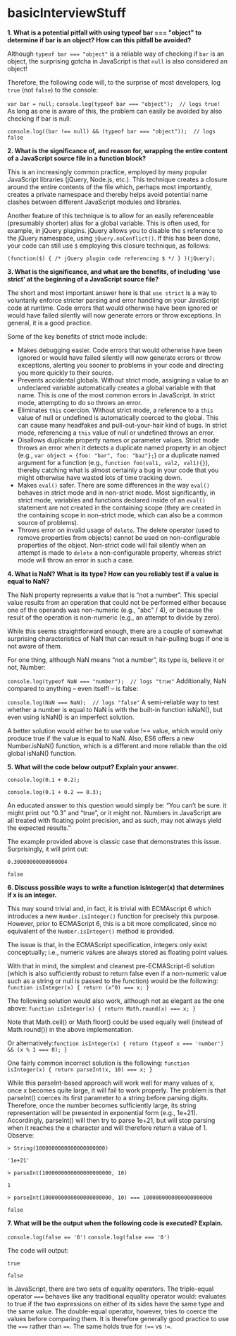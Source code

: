 # basicInterviewStuff

**1. What is a potential pitfall with using typeof bar === "object" to determine if bar is an object? How can this pitfall be avoided?**

Although `typeof bar === "object"` is a reliable way of checking if `bar` is an object, the surprising gotcha in JavaScript is that `null` is also considered an object!

Therefore, the following code will, to the surprise of most developers, log `true` (not `false`) to the console:

`var bar = null;`
`console.log(typeof bar === "object");  // logs true!`
As long as one is aware of this, the problem can easily be avoided by also checking if bar is null:

`console.log((bar !== null) && (typeof bar === "object"));  // logs false`

**2. What is the significance of, and reason for, wrapping the entire content of a JavaScript source file in a function block?**

This is an increasingly common practice, employed by many popular JavaScript libraries (jQuery, Node.js, etc.). This technique creates a closure around the entire contents of the file which, perhaps most importantly, creates a private namespace and thereby helps avoid potential name clashes between different JavaScript modules and libraries.

Another feature of this technique is to allow for an easily referenceable (presumably shorter) alias for a global variable. This is often used, for example, in jQuery plugins. jQuery allows you to disable the `$` reference to the jQuery namespace, using `jQuery.noConflict()`. If this has been done, your code can still use `$` employing this closure technique, as follows:

`(function($) { /* jQuery plugin code referencing $ */ } )(jQuery);`

**3. What is the significance, and what are the benefits, of including 'use strict' at the beginning of a JavaScript source file?**

The short and most important answer here is that `use strict` is a way to voluntarily enforce stricter parsing and error handling on your JavaScript code at runtime. Code errors that would otherwise have been ignored or would have failed silently will now generate errors or throw exceptions. In general, it is a good practice.

Some of the key benefits of strict mode include:

* Makes debugging easier. Code errors that would otherwise have been ignored or would have failed silently will now generate errors or throw exceptions, alerting you sooner to problems in your code and directing you more quickly to their source.
* Prevents accidental globals. Without strict mode, assigning a value to an undeclared variable automatically creates a global variable with that name. This is one of the most common errors in JavaScript. In strict mode, attempting to do so throws an error.
* Eliminates `this` coercion. Without strict mode, a reference to a `this` value of null or undefined is automatically coerced to the global. This can cause many headfakes and pull-out-your-hair kind of bugs. In strict mode, referencing a `this` value of null or undefined throws an error.
* Disallows duplicate property names or parameter values. Strict mode throws an error when it detects a duplicate named property in an object (e.g., `var object = {foo: "bar", foo: "baz"};`) or a duplicate named argument for a function (e.g., `function foo(val1, val2, val1){}`), thereby catching what is almost certainly a bug in your code that you might otherwise have wasted lots of time tracking down.
* Makes `eval()` safer. There are some differences in the way `eval()` behaves in strict mode and in non-strict mode. Most significantly, in strict mode, variables and functions declared inside of an `eval()` statement are not created in the containing scope (they are created in the containing scope in non-strict mode, which can also be a common source of problems).
* Throws error on invalid usage of `delete`. The delete operator (used to remove properties from objects) cannot be used on non-configurable properties of the object. Non-strict code will fail silently when an attempt is made to `delete` a non-configurable property, whereas strict mode will throw an error in such a case.

**4. What is NaN? What is its type? How can you reliably test if a value is equal to NaN?**

The NaN property represents a value that is “not a number”. This special value results from an operation that could not be performed either because one of the operands was non-numeric (e.g., "abc" / 4), or because the result of the operation is non-numeric (e.g., an attempt to divide by zero).

While this seems straightforward enough, there are a couple of somewhat surprising characteristics of NaN that can result in hair-pulling bugs if one is not aware of them.

For one thing, although NaN means “not a number”, its type is, believe it or not, Number:

`console.log(typeof NaN === "number");  // logs "true"`
Additionally, NaN compared to anything – even itself! – is false:

`console.log(NaN === NaN);  // logs "false"`
A semi-reliable way to test whether a number is equal to NaN is with the built-in function isNaN(), but even using isNaN() is an imperfect solution.

A better solution would either be to use value !== value, which would only produce true if the value is equal to NaN. Also, ES6 offers a new Number.isNaN() function, which is a different and more reliable than the old global isNaN() function.

**5. What will the code below output? Explain your answer.**

`console.log(0.1 + 0.2);`

`console.log(0.1 + 0.2 == 0.3);`

An educated answer to this question would simply be: “You can’t be sure. it might print out “0.3” and “true”, or it might not. Numbers in JavaScript are all treated with floating point precision, and as such, may not always yield the expected results.”

The example provided above is classic case that demonstrates this issue. Surprisingly, it will print out:

`0.30000000000000004`

`false`

**6. Discuss possible ways to write a function isInteger(x) that determines if x is an integer.**

This may sound trivial and, in fact, it is trivial with ECMAscript 6 which introduces a new `Number.isInteger()` function for precisely this purpose. However, prior to ECMAScript 6, this is a bit more complicated, since no equivalent of the `Number.isInteger()` method is provided.

The issue is that, in the ECMAScript specification, integers only exist conceptually; i.e., numeric values are always stored as floating point values.

With that in mind, the simplest and cleanest pre-ECMAScript-6 solution (which is also sufficiently robust to return false even if a non-numeric value such as a string or null is passed to the function) would be the following: `function isInteger(x) { return (x^0) === x; } `

The following solution would also work, although not as elegant as the one above: `function isInteger(x) { return Math.round(x) === x; }`

Note that Math.ceil() or Math.floor() could be used equally well (instead of Math.round()) in the above implementation.

Or alternatively:`function isInteger(x) { return (typeof x === 'number') && (x % 1 === 0); }`

One fairly common incorrect solution is the following: `function isInteger(x) { return parseInt(x, 10) === x; }`

While this parseInt-based approach will work well for many values of x, once x becomes quite large, it will fail to work properly. The problem is that parseInt() coerces its first parameter to a string before parsing digits. Therefore, once the number becomes sufficiently large, its string representation will be presented in exponential form (e.g., 1e+21). Accordingly, parseInt() will then try to parse 1e+21, but will stop parsing when it reaches the e character and will therefore return a value of 1. Observe:

`> String(1000000000000000000000)`

`'1e+21'`

`> parseInt(1000000000000000000000, 10)`

`1`

`> parseInt(1000000000000000000000, 10) === 1000000000000000000000`

`false`

**7. What will be the output when the following code is executed? Explain.**

`console.log(false == '0')`
`console.log(false === '0')`

The code will output:

`true`

`false`

In JavaScript, there are two sets of equality operators. The triple-equal operator `===` behaves like any traditional equality operator would: evaluates to true if the two expressions on either of its sides have the same type and the same value. The double-equal operator, however, tries to coerce the values before comparing them. It is therefore generally good practice to use the `===` rather than `==`. The same holds true for `!==` vs `!=`.